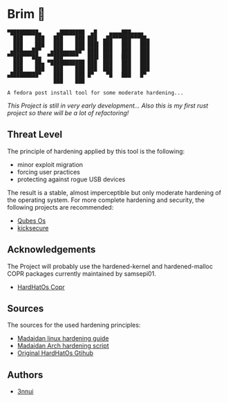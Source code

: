 
# Brim 👒
```
▀█████████▄     ▄████████  ▄█    ▄▄▄▄███▄▄▄▄  
  ███    ███   ███    ███ ███  ▄██▀▀▀███▀▀▀██▄
  ███    ███   ███    ███ ███▌ ███   ███   ███
 ▄███▄▄▄██▀   ▄███▄▄▄▄██▀ ███▌ ███   ███   ███
▀▀███▀▀▀██▄  ▀▀███▀▀▀▀▀   ███▌ ███   ███   ███
  ███    ██▄ ▀███████████ ███  ███   ███   ███
  ███    ███   ███    ███ ███  ███   ███   ███
▄█████████▀    ███    ███ █▀    ▀█   ███   █▀ 
               ███    ███                     
               
A fedora post install tool for some moderate hardening...
```

*This Project is still in very early development... Also this is my first rust project so there will be a lot of refactoring!*


## Threat Level

The principle of hardening applied by this tool is the following:

- minor exploit migration
- forcing user practices
- protecting against rogue USB devices

The result is a stable, almost imperceptible but only moderate hardening of the operating system. For more complete hardening and security, the following projects are recommended:

- [Qubes Os](https://www.qubes-os.org/)
- [kicksecure](https://www.kicksecure.com/)
## Acknowledgements

The Project will probably use the hardened-kernel and hardened-malloc COPR packages currently maintained by samsepi01.

- [HardHatOs Copr](https://copr.fedorainfracloud.org/coprs/samsepi0l/HardHatOS/)

## Sources

The sources for the used hardening principles:

 - [Madaidan linux hardening guide](https://madaidans-insecurities.github.io/guides/linux-hardening.html)
 - [Madaidan Arch hardening script](https://gitlab.com/madaidan/arch-hardening-script)
 - [Original HardHatOs Gtihub](https://github.com/HardHatOS)

## Authors

- [3nnui](https://github.com/3nnui)
